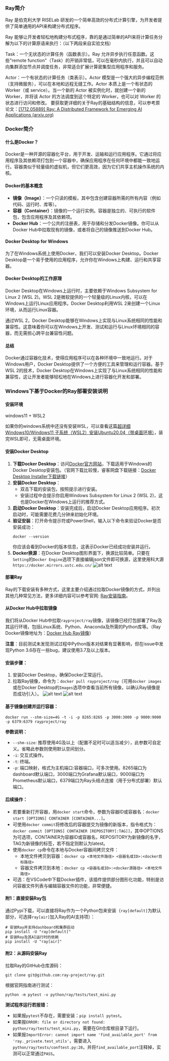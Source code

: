 ### Ray简介
Ray 是伯克利大学 RISELab 研发的一个简单高效的分布式计算引擎，为开发者提供了简单通用的API来构建分布式程序。

Ray 能够让开发者轻松地构建分布式程序，靠的是通过简单的API来将计算任务分解为以下的计算原语来执行：（以下两段来自实验文档）

Task：一个无状态的计算任务（函数表示）。Ray 允许异步执行任意函数。这些"remote function"（Task）的开销非常低，可以在毫秒内执行，并且可以自动向集群添加节点并调度任务，非常适合扩展计算密集型应用程序和服务。

Actor：一个有状态的计算任务（类表示）。Actor 模型是一个强大的异步编程范例（支持微服务），可以在本地和远程无缝工作。Actor 本质上是一个有状态的 Worker（或 service）。当一个新的 Actor 被实例化时，就创建一个新的 Worker，并将该 Actor 的方法调度到这个特定的 Worker，也可以对 Worker 的状态进行访问和修改。
要获取更详细的关于Ray的基础结构的信息，可以参考原论文：[[1712.05889] Ray: A Distributed Framework for Emerging AI Applications (arxiv.org)](https://arxiv.org/abs/1712.05889)

### Docker简介

#### 什么是Docker？
Docker是一种开源的容器化平台，用于开发、运输和运行应用程序。它通过将应用程序及其依赖项打包到一个容器中，确保应用程序在任何环境中都能一致地运行。容器类似于轻量级的虚拟机，但它们更高效，因为它们共享主机操作系统的内核。

#### Docker的基本概念
- **镜像（Image）**：一个只读的模板，其中包含创建容器所需的所有内容（例如代码、运行时、库等）。
- **容器（Container）**：镜像的一个运行实例。容器是独立的、可执行的软件包，包含应用程序及其依赖项。
- **Docker Hub**：一个公共的注册表，用于存储和分发Docker镜像。你可以从Docker Hub中拉取现有的镜像，或者将自己的镜像推送到Docker Hub。

#### Docker Desktop for Windows
为了在Windows系统上使用Docker，我们可以安装Docker Desktop。Docker Desktop是一个易于使用的应用程序，允许你在Windows上构建、运行和共享容器。

#### Docker Desktop的工作原理
Docker Desktop在Windows上运行时，主要依赖于Windows Subsystem for Linux 2 (WSL 2)。WSL 2是微软提供的一个轻量级的Linux内核，可以在Windows上运行Linux应用程序。Docker Desktop利用WSL 2来创建一个Linux环境，从而运行Linux容器。

通过WSL 2，Docker Desktop能够在Windows上实现与Linux系统相同的性能和兼容性。这意味着你可以在Windows上开发、测试和运行与Linux环境相同的容器，而无需担心跨平台兼容性问题。

#### 总结
Docker通过容器化技术，使得应用程序可以在各种环境中一致地运行。对于Windows用户，Docker Desktop提供了一个方便的工具来管理和运行容器。基于WSL 2的技术，Docker Desktop在Windows上实现了与Linux系统相同的性能和兼容性，这让开发者能够轻松地在Windows上进行容器化开发和部署。

### Windows下基于Docker的Ray部署安装说明


#### 安装环境

windows11 + WSL2

如果你的windows系统中还没有安装WSL，可以查看这篇[超详细Windows10/Windows11 子系统（WSL2）安装Ubuntu20.04（带桌面环境）](https://blog.csdn.net/weixin_44301630/article/details/122390018)，装完WSL即可，无需桌面环境。

#### 安装Docker Desktop

1. **下载Docker Desktop**：访问[Docker官方网站](https://www.docker.com/products/docker-desktop)，下载适用于Windows的Docker Desktop安装包。（官网下载比较慢，睿客网盘下载链接：[Docker Desktop Installer下载链接](https://rec.ustc.edu.cn/share/c7148650-3236-11ef-b687-a55c4de42197)）
2. **安装Docker Desktop**：
   - 双击下载的安装包，按照提示进行安装。
   - 安装过程中会提示你启用Windows Subsystem for Linux 2 (WSL 2)，这也是Docker在Windows上运行的推荐方式。
3. **启动Docker Desktop**：安装完成后，启动Docker Desktop应用程序。初次启动时，可能需要花费几分钟来初始化环境。
4. **验证安装**：打开命令提示符或PowerShell，输入以下命令来验证Docker是否安装成功：
   ```shell
   docker --version
   ```
   你应该会看到Docker的版本信息，这表示Docker已经成功安装并运行。
5. **Docker换源**：在Docker Desktop图形界面下，换源比较简单。只要在`Setting`的`Docker Engine`选项下直接编辑json文件即可换源，这里使用科大源`https://docker.mirrors.ustc.edu.cn/`
![alt text](25c018bf99946fe7f32645df4a19d183.png)

#### 部署Ray
Ray的下载安装有多种方式，这里主要介绍通过拉取Docker镜像的方式，并列出其他几种常见方法，更多详细内容可以参考官网: [Ray安装指南](https://docs.ray.io/en/latest/ray-overview/installation.html#building-ray-from-source)。

#### 从Docker Hub中拉取镜像
我们将从Docker Hub中拉取`rayproject/ray`镜像，该镜像已经打包部署了Ray及其运行环境，包括Linux系统、Python、Anaconda及所需的Python库等。（Ray Docker镜像地址为：[Docker Hub Ray镜像](https://hub.docker.com/r/rayproject/ray)）

**注意**：目前测试未发现测试过程中Python版本对结果有显著影响，但在issue中发现Python 3.6存在一些bug，建议使用3.7及以上版本。

#### 安装步骤：

1. 安装Docker Desktop，确保Docker正常运行。
2. 拉取Ray镜像，命令为：`docker pull rayproject/ray`（可用`docker images`或在Docker Desktop的`Images`选项中查看当前所有镜像，以确认Ray镜像是否成功引入）。
![alt text](image.png)
![alt text](c4a0b46b99d024dad6e8407546b0da41.png)

#### 基于镜像创建并运行容器：

```shell
docker run --shm-size=4G -t -i -p 8265:8265 -p 3000:3000 -p 9000:9000 -p 6379:6379 rayproject/ray
```

**参数说明：**
- `--shm-size`: 推荐使用4G及以上（配置不足时可以适当减少），此参数可自定义。省略此参数则使用默认空间划分。
- `-i`: 交互式操作。
- `-t`: 终端。
- `-p`: 端口映射，格式为主机端口:容器端口，可多次使用。8265端口为dashboard默认端口，3000端口为Grafana默认端口，9000端口为Prometheus默认端口，6379端口为Ray头结点连接（用于分布式部署）默认端口。

#### 后续操作：
- 若要重新打开容器，用`docker start`命令，参数为容器ID或容器名：`docker start [OPTIONS] CONTAINER [CONTAINER...]`。
- 可使用`docker commit`将修改后的容器提交为镜像的新版本，指令格式为：`docker commit [OPTIONS] CONTAINER [REPOSITORY[:TAG]]`，其中OPTIONS为可选项，CONTAINER为容器ID或容器名，REPOSITORY为新镜像的名字，TAG为新镜像的标签，若不指定则默认为latest。
- 使用`docker cp`命令在本地与Docker容器间拷贝文件：
  - 本地文件拷贝到容器：`docker cp <本地文件路径> <容器名或ID>:<docker目标路径>`
  - 容器文件拷贝到本地：`docker cp <容器名或ID>:<docker源路径> <本地文件路径>`
- 可选：在VSCode中下载Docker插件，该插件提供部分图形化功能，特别是访问容器文件列表与编辑容器文件的功能，非常便捷。

#### 附1：直接安装Ray包
通过Pypi下载，可以直接将Ray作为一个Python包来安装（`ray[default]`为默认部分，可选择`ray[air]`加入Ray的AI支持项）：
```shell
# 安装Ray并支持dashboard和集群启动
pip install -U "ray[default]"
# 安装Ray及其AI运行时的依赖
pip install -U "ray[air]"
```

#### 附2：从源码安装Ray
拉取Ray的GitHub仓库源码：
```shell
git clone git@github.com:ray-project/ray.git
```
根据官网指南进行测试：
```shell
python -m pytest -v python/ray/tests/test_mini.py
```
**测试程序运行若报错：**
- 如果报`pytest`不存在，需要安装：`pip install pytest`。
- 如果报`ERROR: file or directory not found: python/ray/tests/test_mini.py`，需要在Git仓库根目录下运行。
- 如果报`ImportError: cannot import name 'find_available_port' from 'ray._private.test_utils'`，需要进入`python/ray/tests/conftest.py:28`，并将`find_available_port`注释掉，实测可以正常通过`PASS`。